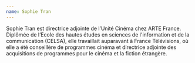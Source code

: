 ```yaml
---
name: Sophie Tran
---
```

Sophie Tran est directrice adjointe de l’Unité Cinéma chez ARTE France. Diplômée de l’Ecole des hautes études en sciences de l&#39;information et de la communication (CELSA), elle travaillait auparavant à France Télévisions, où elle a été conseillère de programmes cinéma et directrice adjointe des acquisitions de programmes pour le cinéma et la fiction étrangère.